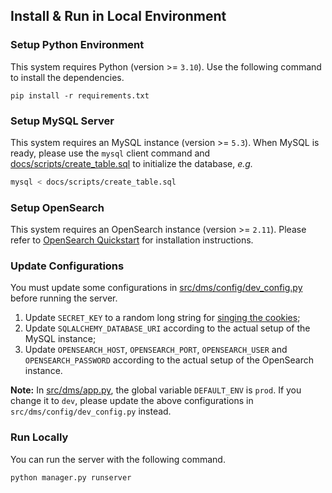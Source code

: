 ## Install & Run in Local Environment

### Setup Python Environment

This system requires Python (version >= `3.10`). Use the following command to install the dependencies.

```shell
pip install -r requirements.txt
```

### Setup MySQL Server

This system requires an MySQL instance (version >= `5.3`). When MySQL is ready, please use the `mysql` client command
and [docs/scripts/create_table.sql](docs/scripts/create_table.sql) to initialize the database, *e.g.*

```bash
mysql < docs/scripts/create_table.sql
```

### Setup OpenSearch

This system requires an OpenSearch instance (version >= `2.11`). Please refer
to [OpenSearch Quickstart](https://opensearch.org/docs/latest/quickstart/) for installation instructions.

### Update Configurations

You must update some configurations in [src/dms/config/dev_config.py](src/dms/config/prod_config.py) before running the
server.

1. Update `SECRET_KEY` to a random long string
   for [singing the cookies](https://flask.palletsprojects.com/en/3.0.x/config/#SECRET_KEY);
2. Update `SQLALCHEMY_DATABASE_URI` according to the actual setup of the MySQL instance;
3. Update `OPENSEARCH_HOST`, `OPENSEARCH_PORT`, `OPENSEARCH_USER` and `OPENSEARCH_PASSWORD` according to the actual
   setup of the OpenSearch instance.

**Note:** In [src/dms/app.py](src/dms/app.py), the global variable `DEFAULT_ENV` is `prod`. If you change it to `dev`,
please update the above configurations in `src/dms/config/dev_config.py` instead.

### Run Locally

You can run the server with the following command.

```bash
python manager.py runserver
```
